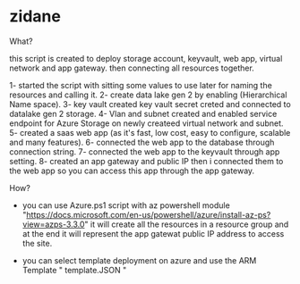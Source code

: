 # zidane

What?

this script is created to deploy storage account, keyvault, web app, virtual network and app gateway. then connecting all resources together.

1- started the script with sitting some values to use later for naming the resources and calling it.
2- create data lake gen 2 by enabling (Hierarchical Name space).
3- key vault created key vault secret creted and connected to datalake gen 2 storage.
4- Vlan and subnet created and enabled service endpoint for Azure Storage on newly createed virtual network and subnet.
5- created a saas web app (as it's fast, low cost, easy to configure, scalable and many features).
6- connected the web app to the database through connection string.
7- connected the web app to the keyvault through app setting.
8- created an app gateway and public IP then i connected them to the web app so you can access this app through the app gateway.



How?

- you can use Azure.ps1 script with az powershell module "https://docs.microsoft.com/en-us/powershell/azure/install-az-ps?view=azps-3.3.0" it will create all the resources in a resource group and at the end it will represent the app gatewat public IP address to access the site.

- you can select template deployment on azure and use the ARM Template " template.JSON "
